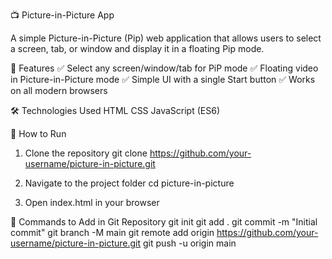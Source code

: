 📺 Picture-in-Picture App

A simple Picture-in-Picture (Pip) web application that allows users to select a screen, tab, or window and display it in a floating Pip mode.

🚀 Features
✅ Select any screen/window/tab for PiP mode
✅ Floating video in Picture-in-Picture mode
✅ Simple UI with a single Start button
✅ Works on all modern browsers

🛠️ Technologies Used
HTML
CSS
JavaScript (ES6)

🔧 How to Run
1) Clone the repository
   git clone https://github.com/your-username/picture-in-picture.git

2) Navigate to the project folder
   cd picture-in-picture
   
4) Open index.html in your browser


📌 Commands to Add in Git Repository
git init
git add .
git commit -m "Initial commit"
git branch -M main
git remote add origin https://github.com/your-username/picture-in-picture.git
git push -u origin main
